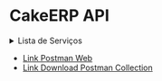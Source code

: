 # CakeERP API

<details>
  <summary>Lista de Serviços</summary>
  <ol>

 </details>
 
  - <a href="https://www.postman.com/cakeerp/workspace/cakeerp/documentation/11308477-52a2406e-84f6-4f2f-86eb-544548df8be7" target="_blank">Link Postman Web</a>
  - <a href="https://github.com/CakeERP/API-CakeERP/blob/main/Exemplos/CakeERP%20-%20API.postman_collection.json">Link Download Postman Collection</a>
